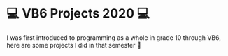 # 💻 VB6 Projects 2020 💻

I was first introduced to programming as a whole in grade 10 through VB6, here are some projects I did in that semester 🤗
